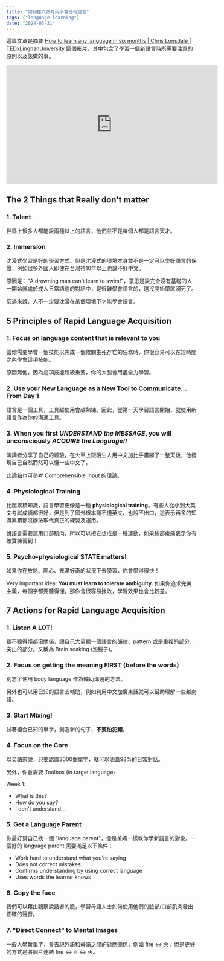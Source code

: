 ```yaml
---
title: "如何在六個月內學會任何語言"
tags: ["language learning"]
date: "2024-03-31"
---
```


這篇文章是摘要 [How to learn any language in six months | Chris Lonsdale | TEDxLingnanUniversity](https://www.youtube.com/watch?v=d0yGdNEWdn0) 這個影片，其中包含了學習一個新語言時所需要注意的原則以及該做的事。

<iframe width="560" height="315" src="https://www.youtube.com/embed/d0yGdNEWdn0?si=qQ9wfw1g-xE0wMIj" title="YouTube video player" frameborder="0" allow="accelerometer; autoplay; clipboard-write; encrypted-media; gyroscope; picture-in-picture; web-share" referrerpolicy="strict-origin-when-cross-origin" allowfullscreen></iframe>

## The 2 Things that Really don't matter

### 1. Talent

世界上很多人都能說兩種以上的語言，他們並不是每個人都是語言天才。

### 2. Immersion

沈浸式學習是好的學習方式，但是沈浸式的環境本身並不是一定可以學好語言的保證，例如很多外國人即使在台灣待10年以上也講不好中文。

原因是："A drowning man can't learn to swim!"，意思是說完全沒有基礎的人一開始就處於成人日常語速的對話中，是很難學會語言的，還沒開始學就溺死了。

反過來說，人不一定要沈浸在某個環境下才能學會語言。

## 5 Principles of Rapid Language Acquisition

### 1. Focus on language content that is relevant to you

當你需要學會一個技能以完成一個攸關生死存亡的任務時，你很容易可以在短時間之內學會這項技能。

原因無他，因為這項技能超級重要，你的大腦會用盡全力學習。

### 2. Use your New Language as a New Tool to Communicate... From Day 1

語言是一個工具，工具越使用會越熟練。因此，從第一天學習語言開始，就使用新語言作為你的溝通工具。

### 3. When you first *UNDERSTAND the MESSAGE*, you will unconsciously *ACQUIRE the Language!!*

演講者分享了自己的經驗，在火車上跟陌生人用中文加比手畫腳了一整天後，他發現自己自然而然可以懂一些中文了。

此論點也可參考 Comprehensible Input 的理論。

### 4. Physiological Training

比起累積知識，語言學習更像是一種 **physiological training**。有些人從小到大英文考試成績都很好，但是到了國外根本聽不懂英文、也說不出口，這表示再多的知識累積都沒辦法取代真正的練習及運用。

說語言需要運用口部肌肉，所以可以把它想成是一種運動，如果臉部痠痛表示你有確實練習到！

### 5. Psycho-physiological STATE matters!

如果你在放鬆、開心、充滿好奇的狀況下去學習，你會學得很快！

Very important idea: **You must learn to tolerate ambiguity.** 如果你追求完美主義，每個字都要聽得懂，那你會很容易挫敗，學習效果也會比較差。

## 7 Actions for Rapid Language Acquisition

### 1. Listen A LOT!

聽不聽得懂都沒關係，讓自己大量聽一個語言的韻律、pattern 或是重複的部分、突出的部分。又稱為 Brain soaking (泡腦子)。

### 2. Focus on getting the meaning FIRST (before the words)

別忘了使用 body language 作為輔助溝通的方法。

另外也可以用已知的語言去輔助，例如利用中文加廣東話就可以幫助理解一些越南語。

### 3. Start Mixing!

試著組合已知的單字，創造新的句子，**不要怕犯錯**。

### 4. Focus on the Core

以英語來說，只要認識3000個單字，就可以涵蓋98%的日常對話。

另外，你會需要 Toolbox (in target language)

Week 1:

* What is this?
* How do you say?
* I don't understand...

### 5. Get a Language Parent

你最好幫自己找一個 "language parent"，像是爸媽一樣教你學新語言的對象。一個好的 language parent 需要滿足以下條件：

* Work hard to understand what you're saying
* Does not correct mistakes
* Confirms understanding by using correct language
* Uses words the learner knows

### 6. Copy the face

我們可以藉由觀察說話者的臉，學習母語人士如何使用他們的臉部/口部肌肉發出正確的聲音。

### 7. "Direct Connect" to Mental Images

一般人學新單字，會去記外語和母語之間的對應關係，例如 fire <-> 火，但是更好的方式是將圖片連結 fire <-> 🔥 <-> 火。